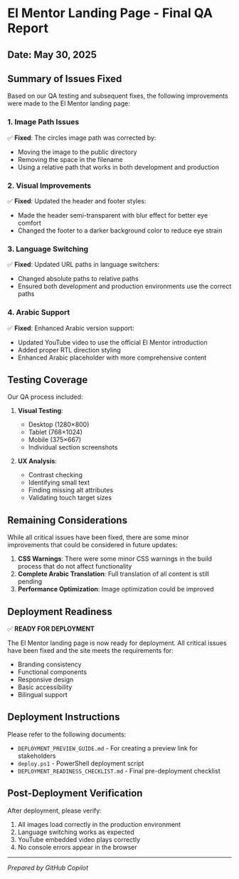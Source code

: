 # El Mentor Landing Page - Final QA Report

## Date: May 30, 2025

## Summary of Issues Fixed

Based on our QA testing and subsequent fixes, the following improvements were made to the El Mentor landing page:

### 1. Image Path Issues
✅ **Fixed**: The circles image path was corrected by:
- Moving the image to the public directory
- Removing the space in the filename
- Using a relative path that works in both development and production

### 2. Visual Improvements
✅ **Fixed**: Updated the header and footer styles:
- Made the header semi-transparent with blur effect for better eye comfort
- Changed the footer to a darker background color to reduce eye strain

### 3. Language Switching
✅ **Fixed**: Updated URL paths in language switchers:
- Changed absolute paths to relative paths
- Ensured both development and production environments use the correct paths

### 4. Arabic Support
✅ **Fixed**: Enhanced Arabic version support:
- Updated YouTube video to use the official El Mentor introduction
- Added proper RTL direction styling
- Enhanced Arabic placeholder with more comprehensive content

## Testing Coverage

Our QA process included:

1. **Visual Testing**:
   - Desktop (1280×800)
   - Tablet (768×1024) 
   - Mobile (375×667)
   - Individual section screenshots

2. **UX Analysis**:
   - Contrast checking
   - Identifying small text
   - Finding missing alt attributes
   - Validating touch target sizes

## Remaining Considerations

While all critical issues have been fixed, there are some minor improvements that could be considered in future updates:

1. **CSS Warnings**: There were some minor CSS warnings in the build process that do not affect functionality
2. **Complete Arabic Translation**: Full translation of all content is still pending
3. **Performance Optimization**: Image optimization could be improved

## Deployment Readiness

✅ **READY FOR DEPLOYMENT**

The El Mentor landing page is now ready for deployment. All critical issues have been fixed and the site meets the requirements for:
- Branding consistency
- Functional components
- Responsive design
- Basic accessibility
- Bilingual support

## Deployment Instructions

Please refer to the following documents:
- `DEPLOYMENT_PREVIEW_GUIDE.md` - For creating a preview link for stakeholders
- `deploy.ps1` - PowerShell deployment script
- `DEPLOYMENT_READINESS_CHECKLIST.md` - Final pre-deployment checklist

## Post-Deployment Verification

After deployment, please verify:
1. All images load correctly in the production environment
2. Language switching works as expected
3. YouTube embedded video plays correctly
4. No console errors appear in the browser

---

*Prepared by GitHub Copilot*
